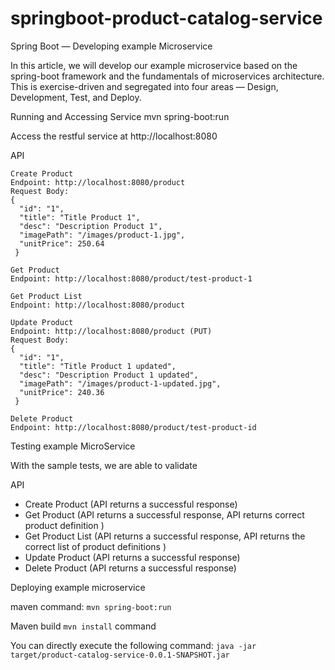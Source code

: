 # springboot-product-catalog-service

Spring Boot — Developing example Microservice

In this article, we will develop our example microservice based on the spring-boot framework and the fundamentals of microservices architecture. This is exercise-driven and segregated into four areas — Design, Development, Test, and Deploy.

Running and Accessing Service
mvn spring-boot:run

Access the restful service at http://localhost:8080

API

```
Create Product
Endpoint: http://localhost:8080/product
Request Body:
{
  "id": "1",
  "title": "Title Product 1",
  "desc": "Description Product 1",
  "imagePath": "/images/product-1.jpg",
  "unitPrice": 250.64
 }
 ```

```
Get Product
Endpoint: http://localhost:8080/product/test-product-1
```

```
Get Product List
Endpoint: http://localhost:8080/product 
```

```
Update Product
Endpoint: http://localhost:8080/product (PUT)
Request Body:
{
  "id": "1",
  "title": "Title Product 1 updated",
  "desc": "Description Product 1 updated",
  "imagePath": "/images/product-1-updated.jpg",
  "unitPrice": 240.36
 }
```
```
Delete Product
Endpoint: http://localhost:8080/product/test-product-id
```

Testing example MicroService

With the sample tests, we are able to validate

API
- Create Product (API returns a successful response)
- Get Product (API returns a successful response, API returns correct product definition )
- Get Product List (API returns a successful response, API returns the correct list of product definitions )
- Update Product (API returns a successful response)
- Delete Product (API returns a successful response)



Deploying example microservice

maven command: `mvn spring-boot:run`

Maven build `mvn install` command

You can directly execute the following command:
`java -jar target/product-catalog-service-0.0.1-SNAPSHOT.jar`


